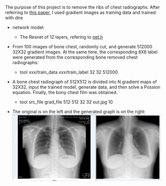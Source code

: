 
The purpose of this project is to remove the ribs of chest radiographs. After referring to [this paper](https://github.com/qjchen1972/dire/blob/master/bone%20suppression/GZ%20U%20B%20S.pdf), I used gradient images as training data and trained with dire

* network model:
   * The Resnet of 12 layers, refering to [net.h](https://github.com/qjchen1972/dire/blob/master/bone%20suppression/net.h)
   
*  From 100 images of bone chest, randomly cut, and generate 512000 32X32 gradient images. At the same time, the corresponding 8X8 label were generated from the corresponding bone removed chest radiographs:
   * tool xxx/train_data xxx/train_label 32 32 512000
   
*  A bone chest radiograph of 512X512 is divided into N gradient maps of 32X32, input the trained model, generate data, and then solve a Possion equation. Finally, the bony chest film was obtained. 
   * tool src_file  grad_file 512  512 32  32  out.jpg  10

* The original is on the left and the generated graph is on the right: 
![](https://github.com/qjchen1972/dire/blob/master/img/bone_test.png)

